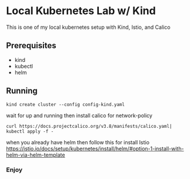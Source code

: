 # Local Kubernetes Lab w/ Kind

This is one of my local kubernetes setup with Kind, Istio, and Calico

## Prerequisites

* kind
* kubectl
* helm

## Running

```
kind create cluster --config config-kind.yaml
```

wait for up and running then install calico for network-policy

```
curl https://docs.projectcalico.org/v3.8/manifests/calico.yaml| kubectl apply -f -
```

when you already have helm then follow this for install Istio
https://istio.io/docs/setup/kubernetes/install/helm/#option-1-install-with-helm-via-helm-template

### Enjoy

